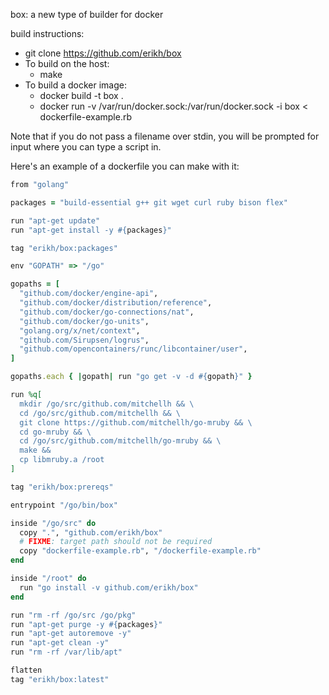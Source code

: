 box: a new type of builder for docker

build instructions:

* git clone https://github.com/erikh/box
* To build on the host:
  * make
* To build a docker image:
  * docker build -t box .
  * docker run -v /var/run/docker.sock:/var/run/docker.sock -i box < dockerfile-example.rb

Note that if you do not pass a filename over stdin, you will be prompted for
input where you can type a script in.

Here's an example of a dockerfile you can make with it:

```ruby
from "golang"

packages = "build-essential g++ git wget curl ruby bison flex"

run "apt-get update"
run "apt-get install -y #{packages}"

tag "erikh/box:packages"

env "GOPATH" => "/go"

gopaths = [
  "github.com/docker/engine-api",
  "github.com/docker/distribution/reference",
  "github.com/docker/go-connections/nat",
  "github.com/docker/go-units",
  "golang.org/x/net/context",
  "github.com/Sirupsen/logrus",
  "github.com/opencontainers/runc/libcontainer/user",
]

gopaths.each { |gopath| run "go get -v -d #{gopath}" }

run %q[
  mkdir /go/src/github.com/mitchellh && \
  cd /go/src/github.com/mitchellh && \
  git clone https://github.com/mitchellh/go-mruby && \
  cd go-mruby && \
  cd /go/src/github.com/mitchellh/go-mruby && \
  make &&
  cp libmruby.a /root
]

tag "erikh/box:prereqs"

entrypoint "/go/bin/box"

inside "/go/src" do
  copy ".", "github.com/erikh/box"
  # FIXME: target path should not be required
  copy "dockerfile-example.rb", "/dockerfile-example.rb"
end

inside "/root" do
  run "go install -v github.com/erikh/box"
end

run "rm -rf /go/src /go/pkg"
run "apt-get purge -y #{packages}"
run "apt-get autoremove -y"
run "apt-get clean -y"
run "rm -rf /var/lib/apt"

flatten
tag "erikh/box:latest"
```
